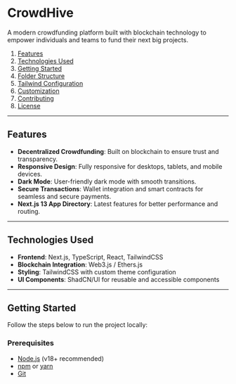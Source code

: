 # CrowdHive

A modern crowdfunding platform built with blockchain technology to empower individuals and teams to fund their next big projects.

1. [Features](#features)
2. [Technologies Used](#technologies-used)
3. [Getting Started](#getting-started)
4. [Folder Structure](#folder-structure)
5. [Tailwind Configuration](#tailwind-configuration)
6. [Customization](#customization)
7. [Contributing](#contributing)
8. [License](#license)

---

## Features

- **Decentralized Crowdfunding**: Built on blockchain to ensure trust and transparency.
- **Responsive Design**: Fully responsive for desktops, tablets, and mobile devices.
- **Dark Mode**: User-friendly dark mode with smooth transitions.
- **Secure Transactions**: Wallet integration and smart contracts for seamless and secure payments.
- **Next.js 13 App Directory**: Latest features for better performance and routing.

---

## Technologies Used

- **Frontend**: Next.js, TypeScript, React, TailwindCSS
- **Blockchain Integration**: Web3.js / Ethers.js
- **Styling**: TailwindCSS with custom theme configuration
- **UI Components**: ShadCN/UI for reusable and accessible components

---

## Getting Started

Follow the steps below to run the project locally:

### Prerequisites

- [Node.js](https://nodejs.org/) (v18+ recommended)
- [npm](https://www.npmjs.com/) or [yarn](https://yarnpkg.com/)
- [Git](https://git-scm.com/)

